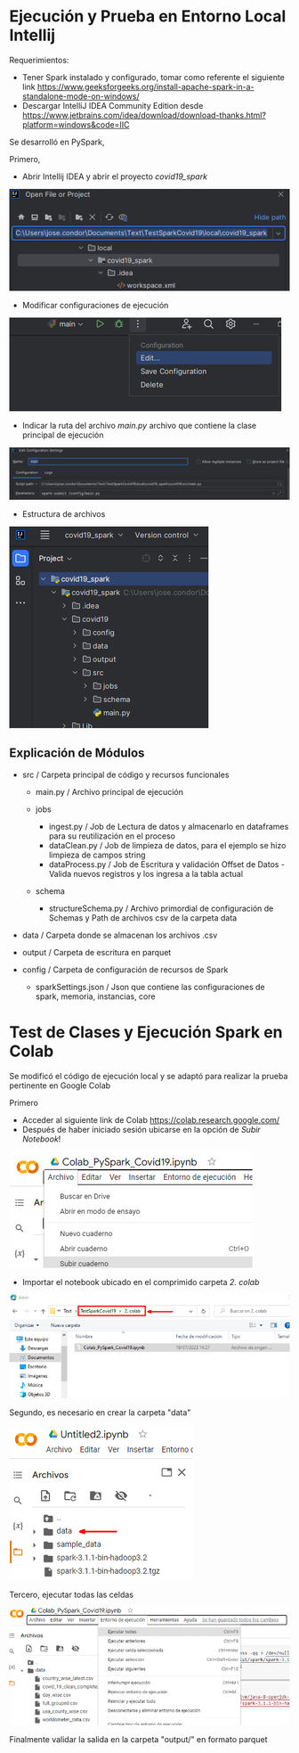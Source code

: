 # Ejecución y Prueba en Entorno Local Intellij 
Requerimientos:
- Tener Spark instalado y configurado, tomar como referente el siguiente link https://www.geeksforgeeks.org/install-apache-spark-in-a-standalone-mode-on-windows/
- Descargar IntelliJ IDEA Community Edition desde  https://www.jetbrains.com/idea/download/download-thanks.html?platform=windows&code=IIC

Se desarrolló en PySpark,

Primero, 
- Abrir Intellij IDEA y abrir el proyecto *covid19_spark*

![Alt text](/img/image3.png)

- Modificar configuraciones de ejecución

![Alt text](/img/image-1.png)

- Indicar la ruta del archivo *main.py* archivo que contiene la clase principal de ejecución

![Alt text](/img/image-2.png)

- Estructura de archivos 

![Alt text](/img/image-3.png)

## Explicación de Módulos
- src                       / Carpeta principal de código y recursos funcionales
    - main.py               / Archivo principal de ejecución
    - jobs 
        - ingest.py         / Job de Lectura de datos y almacenarlo en dataframes para su reutilización en el proceso
        - dataClean.py      / Job de limpieza de datos, para el ejemplo se hizo limpieza de campos string
        - dataProcess.py    / Job de Escritura y validación Offset de Datos - Valida nuevos registros y los ingresa a la tabla actual
        
    - schema 
        - structureSchema.py / Archivo primordial de configuración de Schemas y Path de archivos csv de la carpeta data

- data                      / Carpeta donde se almacenan los archivos .csv
- output                    / Carpeta de escritura en parquet
- config                    / Carpeta de configuración de recursos de Spark
    - sparkSettings.json    / Json que contiene las configuraciones de spark, memoria, instancias, core


# Test de Clases y Ejecución Spark en Colab

Se modificó el código de ejecución local y se adaptó para realizar la prueba pertinente en Google Colab


Primero
- Acceder al siguiente link de Colab https://colab.research.google.com/
- Después de haber iniciado sesión ubicarse en la opción de *Subir Notebook*!

![Alt ts](/img/image.png)

- Importar el notebook ubicado en el comprimido carpeta *2. colab*

![Alt text](/img/image2.png)

Segundo, es necesario en crear la carpeta "data"

![imimg.png](/img/img.png)

Tercero, ejecutar todas las celdas

![img_1.png](/img/img_1.png)

Finalmente validar la salida en la carpeta "output/" en formato parquet



